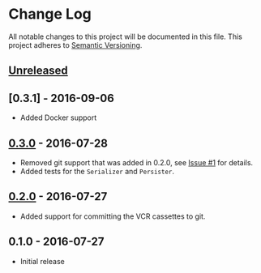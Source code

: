 # Change Log

All notable changes to this project will be documented in this file.
This project adheres to [Semantic Versioning](http://semver.org/).

## [Unreleased]

## [0.3.1] - 2016-09-06

- Added Docker support

## [0.3.0] - 2016-07-28

- Removed git support that was added in 0.2.0, see [Issue #1](https://github.com/everypolitician/vcr-archive/issues/1) for details.
- Added tests for the `Serializer` and `Persister`.

## [0.2.0] - 2016-07-27

- Added support for committing the VCR cassettes to git.

## 0.1.0 - 2016-07-27

- Initial release

[Unreleased]: https://github.com/everypolitician/vcr-archive/compare/v0.3.0...HEAD
[0.3.0]: https://github.com/everypolitician/vcr-archive/compare/v0.2.0...v0.3.0
[0.2.0]: https://github.com/everypolitician/vcr-archive/compare/v0.1.0...v0.2.0
